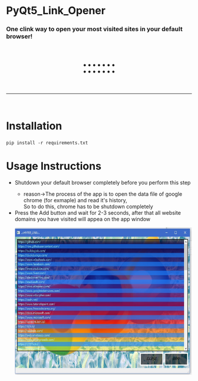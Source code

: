 
<br>
<h1>PyQt5_Link_Opener</h1>
<h3>One clink way to open your most visited sites in your default browser!</h3>
<p align="center" style="text-align:center;font-size:45px">:::::::</p>
<hr>
<br>
<h1>Installation</h1>

`pip install -r requirements.txt`
    
<h1>Usage Instructions</h1>
<ul>
    <li>Shutdown your default browser completely before you perform this step</li>
    <ul>
      <li>reason->The process of the app is to open the data file of google chrome (for exmaple) and read it's history,<br>So to do this, chrome has to be shutdown completely</li>
    </ul>
    <li>Press the Add button and wait for 2-3 seconds, after that all website domains you have visited will appea on the app window</li>
    <p align="center"><img src="./images/hyperLink.jpg" alt="app_window" width="600px" height="400px"></p>
  </ul>
